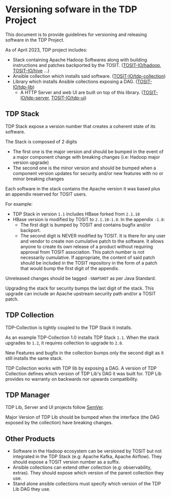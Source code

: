 
# Versioning sofware in the TDP Project
 
This document is to provide guidelines for versioning and releasing software in the TDP Project.

As of April 2023, TDP project includes:

- Stack containing Apache Hadoop Softwares along with building instructions and patches backported by the TOSIT. ([TOSIT-IO/hadoop](https://github.com/TOSIT-IO/hadoop), [TOSIT-IO/hive](https://github.com/TOSIT-IO/hive) ...)
- Ansible collection which installs said software. ([TOSIT-IO/tdp-collection](https://github.com/TOSIT-IO/tdp-collection))
- Library which installs Ansible collections exposing a DAG. ([TOSIT-IO/tdp-lib](https://github.com/TOSIT-IO/tdp-lib))
  - A HTTP Server and web UI are built on top of this library. ([TOSIT-IO/tdp-server](https://github.com/TOSIT-IO/tdp-server), [TOSIT-IO/tdp-ui](https://github.com/TOSIT-IO/tdp-ui))

## TDP Stack

TDP Stack expose a version number that creates a coherent state of its software.

The Stack is composed of 2 digits
- The first one is the major version and should be bumped in the event of a major component change with breaking changes (i.e: Hadoop major version upgrade)
- The second one is the minor version and should be bumped when a component version updates for security and/or new features with no or minor breaking changes

Each software in the stack contains the Apache version it was based plus an appendix reserved for TOSIT users.

For example:

- TDP Stack in version `1.1` includes HBase forked from `2.1.10`
- HBase version is modified by TOSIT to `2.1.10-1.0`. In the appendix `-1.0`:
  - The first digit is bumped by TOSIT and contains bugfix and/or backport.
  - The second digit is NEVER modified by TOSIT. It is there for any user and vendor to create non cumulative patch to the software. It allows anyone to create its own release of a product without requiring approval from TOSIT association. This patch number is not necessarily cumulative. If appropriate, the content of said patch should be included in the TOSIT repository in the form of a patch that would bump the first digit of the appendix.

Unreleased changes should be tagged `-SNAPSHOT` as per Java Standard.

Upgrading the stack for security bumps the last digit of the stack. This upgrade can include an Apache upstream security path and/or a TOSIT patch. 

## TDP Collection

TDP-Collection is tightly coupled to the TDP Stack it installs.

As an example TDP-Collection 1.0 installs TDP Stack `1.1`. When the stack upgrades to `1.2`, it requires collection to upgrade to `2.0`.

New Features and bugfix in the collection bumps only the second digit as it still installs the same stack.

TDP Collection works with TDP lib by exposing a DAG. A version of TDP Collection defines which version of TDP Lib's DAG it was built for. TDP Lib provides no warranty on backwards nor upwards compatibility.

## TDP Manager

TDP Lib, Server and UI projects follow [SemVer](https://semver.org/).

Major Version of TDP Lib should be bumped when the interface (the DAG exposed by the collection) have breaking changes.

## Other Products

- Software in the Hadoop ecosystem can be versioned by TOSIT but not integrated in the TDP Stack (e.g: Apache Kafka, Apache Airflow). They should expose a TOSIT version number as a suffix.
- Ansible collections can extend other collection (e.g: observability, extras). They should expose which version of the parent collection they use.
- Stand alone ansible collections must specify which version of the TDP Lib DAG they use.
